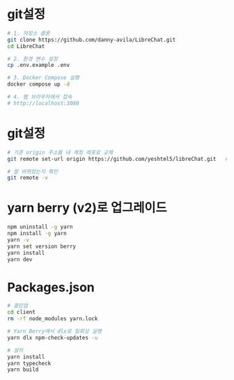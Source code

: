 # git설정

```bash
# 1. 저장소 클론
git clone https://github.com/danny-avila/LibreChat.git
cd LibreChat

# 2. 환경 변수 설정
cp .env.example .env

# 3. Docker Compose 실행
docker compose up -d

# 4. 웹 브라우저에서 접속
# http://localhost:3080
```

# git설정

```bash
# 기존 origin 주소를 내 계정 레포로 교체
git remote set-url origin https://github.com/yeshtml5/libreChat.git   # //## 변경

# 잘 바뀌었는지 확인
git remote -v
```

# yarn berry (v2)로 업그레이드

```bash
npm uninstall -g yarn
npm install -g yarn
yarn -v
yarn set version berry
yarn install
yarn dev
```

# Packages.json

```bash
# 클린업
cd client
rm -rf node_modules yarn.lock

# Yarn Berry에서 dlx로 일회성 실행
yarn dlx npm-check-updates -u

# 설치
yarn install
yarn typecheck
yarn build
```
